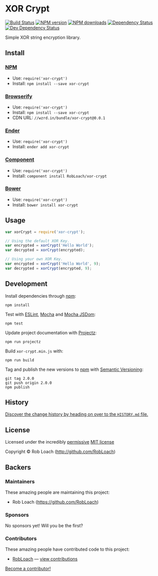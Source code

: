 
<!-- TITLE/ -->

# XOR Crypt

<!-- /TITLE -->


<!-- BADGES/ -->

[![Build Status](https://img.shields.io/travis/RobLoach/xor-crypt/master.svg)](http://travis-ci.org/RobLoach/xor-crypt "Check this project's build status on TravisCI")
[![NPM version](https://img.shields.io/npm/v/xor-crypt.svg)](https://npmjs.org/package/xor-crypt "View this project on NPM")
[![NPM downloads](https://img.shields.io/npm/dm/xor-crypt.svg)](https://npmjs.org/package/xor-crypt "View this project on NPM")
[![Dependency Status](https://img.shields.io/david/RobLoach/xor-crypt.svg)](https://david-dm.org/RobLoach/xor-crypt)
[![Dev Dependency Status](https://img.shields.io/david/dev/RobLoach/xor-crypt.svg)](https://david-dm.org/RobLoach/xor-crypt#info=devDependencies)<br/>


<!-- /BADGES -->


<!-- DESCRIPTION/ -->

Simple XOR string encryption library.

<!-- /DESCRIPTION -->


<!-- INSTALL/ -->

## Install

### [NPM](http://npmjs.org/)
- Use: `require('xor-crypt')`
- Install: `npm install --save xor-crypt`

### [Browserify](http://browserify.org/)
- Use: `require('xor-crypt')`
- Install: `npm install --save xor-crypt`
- CDN URL: `//wzrd.in/bundle/xor-crypt@0.0.1`

### [Ender](http://ender.jit.su/)
- Use: `require('xor-crypt')`
- Install: `ender add xor-crypt`

### [Component](http://github.com/component/component)
- Use: `require('xor-crypt')`
- Install: `component install RobLoach/xor-crypt`

### [Bower](http://bower.io/)
- Use: `require('xor-crypt')`
- Install: `bower install xor-crypt`

<!-- /INSTALL -->


## Usage

``` javascript
var xorCrypt = require('xor-crypt');

// Using the default XOR Key.
var encrypted = xorCrypt('Hello World');
var decrypted = xorCrypt(encrypted);

// Using your own XOR Key.
var encrypted = xorCrypt('Hello World', 9);
var decrypted = xorCrypt(encrypted, 9);
```

## Development

Install dependencies through [npm](http://npmjs.org):

    npm install

Test with [ESLint](http://eslint.org), [Mocha](http://mochajs.org) and [Mocha
JSDom](https://github.com/rstacruz/mocha-jsdom):

    npm test

Update project documentation with [Projectz](https://github.com/bevry/projectz):

    npm run projectz

Build `xor-crypt.min.js` with:

    npm run build

Tag and publish the new versions to [npm](http://npmjs.com) with [Semantic
Versioning](http://semver.org/):

    git tag 2.0.0
    git push origin 2.0.0
    npm publish


<!-- HISTORY/ -->

## History
[Discover the change history by heading on over to the `HISTORY.md` file.](https://github.com/RobLoach/xor-crypt/blob/master/HISTORY.md#files)

<!-- /HISTORY -->


<!-- LICENSE/ -->

## License

Licensed under the incredibly [permissive](http://en.wikipedia.org/wiki/Permissive_free_software_licence) [MIT license](http://opensource.org/licenses/MIT)

Copyright &copy; Rob Loach (http://github.com/RobLoach)

<!-- /LICENSE -->


<!-- BACKERS/ -->

## Backers

### Maintainers

These amazing people are maintaining this project:

- Rob Loach (https://github.com/RobLoach)

### Sponsors

No sponsors yet! Will you be the first?



### Contributors

These amazing people have contributed code to this project:

- [RobLoach](https://github.com/RobLoach) — [view contributions](https://github.com/RobLoach/xor-crypt/commits?author=RobLoach)

[Become a contributor!](https://github.com/RobLoach/xor-crypt/blob/master/CONTRIBUTING.md#files)

<!-- /BACKERS -->


